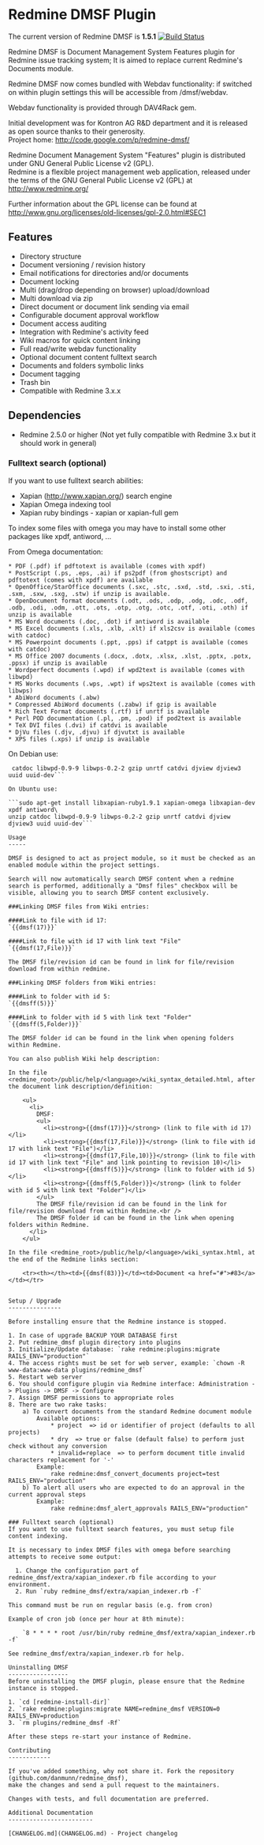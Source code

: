 Redmine DMSF Plugin
===================

The current version of Redmine DMSF is **1.5.1** [![Build Status](https://api.travis-ci.org/danmunn/redmine_dmsf.png)](https://travis-ci.org/danmunn/redmine_dmsf)

Redmine DMSF is Document Management System Features plugin for Redmine issue tracking system; It is aimed to replace current Redmine's Documents module.

Redmine DMSF now comes bundled with Webdav functionality: if switched on within plugin settings this will be accessible from /dmsf/webdav.

Webdav functionality is provided through DAV4Rack gem.

Initial development was for Kontron AG R&D department and it is released as open source thanks to their generosity.  
Project home: <http://code.google.com/p/redmine-dmsf/>

Redmine Document Management System "Features" plugin is distributed under GNU General Public License v2 (GPL).  
Redmine is a flexible project management web application, released under the terms of the GNU General Public License v2 (GPL) at <http://www.redmine.org/>

Further information about the GPL license can be found at
<http://www.gnu.org/licenses/old-licenses/gpl-2.0.html#SEC1>

Features
--------

  * Directory structure
  * Document versioning / revision history
  * Email notifications for directories and/or documents
  * Document locking
  * Multi (drag/drop depending on browser) upload/download
  * Multi download via zip
  * Direct document or document link sending via email
  * Configurable document approval workflow
  * Document access auditing
  * Integration with Redmine's activity feed
  * Wiki macros for quick content linking
  * Full read/write webdav functionality
  * Optional document content fulltext search
  * Documents and folders symbolic links
  * Document tagging
  * Trash bin
  * Compatible with Redmine 3.x.x

Dependencies
------------
  
  * Redmine 2.5.0 or higher (Not yet fully compatible with Redmine 3.x but it should work in general)

### Fulltext search (optional)

If you want to use fulltext search abilities:

  * Xapian (<http://www.xapian.org/>) search engine 
  * Xapian Omega indexing tool
  * Xapian ruby bindings - xapian or xapian-full gem

To index some files with omega you may have to install some other packages like
xpdf, antiword, ...

From Omega documentation:

    * PDF (.pdf) if pdftotext is available (comes with xpdf)  
    * PostScript (.ps, .eps, .ai) if ps2pdf (from ghostscript) and pdftotext (comes with xpdf) are available  
    * OpenOffice/StarOffice documents (.sxc, .stc, .sxd, .std, .sxi, .sti, .sxm, .sxw, .sxg, .stw) if unzip is available.
    * OpenDocument format documents (.odt, .ods, .odp, .odg, .odc, .odf, .odb, .odi, .odm, .ott, .ots, .otp, .otg, .otc, .otf, .oti, .oth) if unzip is available  
    * MS Word documents (.doc, .dot) if antiword is available  
    * MS Excel documents (.xls, .xlb, .xlt) if xls2csv is available (comes with catdoc)  
    * MS Powerpoint documents (.ppt, .pps) if catppt is available (comes with catdoc)  
    * MS Office 2007 documents (.docx, .dotx, .xlsx, .xlst, .pptx, .potx, .ppsx) if unzip is available  
    * Wordperfect documents (.wpd) if wpd2text is available (comes with libwpd)  
    * MS Works documents (.wps, .wpt) if wps2text is available (comes with libwps)  
    * AbiWord documents (.abw)  
    * Compressed AbiWord documents (.zabw) if gzip is available  
    * Rich Text Format documents (.rtf) if unrtf is available  
    * Perl POD documentation (.pl, .pm, .pod) if pod2text is available  
    * TeX DVI files (.dvi) if catdvi is available  
    * DjVu files (.djv, .djvu) if djvutxt is available  
    * XPS files (.xps) if unzip is available

On Debian use:

```apt-get install libxapian-ruby1.9.1 xapian-omega libxapian-dev xpdf xpdf-utils antiword unzip\
 catdoc libwpd-0.9-9 libwps-0.2-2 gzip unrtf catdvi djview djview3 uuid uuid-dev```

On Ubuntu use:

```sudo apt-get install libxapian-ruby1.9.1 xapian-omega libxapian-dev xpdf antiword\
unzip catdoc libwpd-0.9-9 libwps-0.2-2 gzip unrtf catdvi djview djview3 uuid uuid-dev```

Usage
-----

DMSF is designed to act as project module, so it must be checked as an enabled module within the project settings.

Search will now automatically search DMSF content when a redmine search is performed, additionally a "Dmsf files" checkbox will be visible, allowing you to search DMSF content exclusively.

###Linking DMSF files from Wiki entries:

####Link to file with id 17:
`{{dmsf(17)}}`

####Link to file with id 17 with link text "File"
`{{dmsf(17,File)}}`

The DMSF file/revision id can be found in link for file/revision download from within redmine.

###Linking DMSF folders from Wiki entries:

####Link to folder with id 5:
`{{dmsff(5)}}`

####Link to folder with id 5 with link text "Folder"
`{{dmsff(5,Folder)}}`

The DMSF folder id can be found in the link when opening folders within Redmine.

You can also publish Wiki help description: 

In the file <redmine_root>/public/help/<language>/wiki_syntax_detailed.html, after the document link description/definition:

    <ul>
      <li>
        DMSF:
        <ul>
          <li><strong>{{dmsf(17)}}</strong> (link to file with id 17)</li>
          <li><strong>{{dmsf(17,File)}}</strong> (link to file with id 17 with link text "File")</li>
          <li><strong>{{dmsf(17,File,10)}}</strong> (link to file with id 17 with link text "File" and link pointing to revision 10)</li>
          <li><strong>{{dmsff(5)}}</strong> (link to folder with id 5)</li>
          <li><strong>{{dmsff(5,Folder)}}</strong> (link to folder with id 5 with link text "Folder")</li>
        </ul>
        The DMSF file/revision id can be found in the link for file/revision download from within Redmine.<br />
        The DMSF folder id can be found in the link when opening folders within Redmine.
      </li>
    </ul>

In the file <redmine_root>/public/help/<language>/wiki_syntax.html, at the end of the Redmine links section:

    <tr><th></th><td>{{dmsf(83)}}</td><td>Document <a href="#">#83</a></td></tr>


Setup / Upgrade
---------------

Before installing ensure that the Redmine instance is stopped.

1. In case of upgrade BACKUP YOUR DATABASE first
2. Put redmine_dmsf plugin directory into plugins
3. Initialize/Update database: `rake redmine:plugins:migrate RAILS_ENV="production"`
4. The access rights must be set for web server, example: `chown -R www-data:www-data plugins/redmine_dmsf`
5. Restart web server
6. You should configure plugin via Redmine interface: Administration -> Plugins -> DMSF -> Configure
7. Assign DMSF permissions to appropriate roles
8. There are two rake tasks:
    a) To convert documents from the standard Redmine document module
        Available options:
            * project  => id or identifier of project (defaults to all projects)
            * dry  => true or false (default false) to perform just check without any conversion
            * invalid=replace  => to perform document title invalid characters replacement for '-'
        Example:
            rake redmine:dmsf_convert_documents project=test RAILS_ENV="production"
    b) To alert all users who are expected to do an approval in the current approval steps
        Example:
            rake redmine:dmsf_alert_approvals RAILS_ENV="production"

### Fulltext search (optional)
If you want to use fulltext search features, you must setup file content indexing.

It is necessary to index DMSF files with omega before searching attempts to receive some output:

  1. Change the configuration part of redmine_dmsf/extra/xapian_indexer.rb file according to your environment.
  2. Run `ruby redmine_dmsf/extra/xapian_indexer.rb -f`

This command must be run on regular basis (e.g. from cron)

Example of cron job (once per hour at 8th minute):

    `8 * * * * root /usr/bin/ruby redmine_dmsf/extra/xapian_indexer.rb -f`

See redmine_dmsf/extra/xapian_indexer.rb for help.

Uninstalling DMSF
-----------------
Before uninstalling the DMSF plugin, please ensure that the Redmine instance is stopped.

1. `cd [redmine-install-dir]`
2. `rake redmine:plugins:migrate NAME=redmine_dmsf VERSION=0 RAILS_ENV=production`
3. `rm plugins/redmine_dmsf -Rf`

After these steps re-start your instance of Redmine.

Contributing
------------

If you've added something, why not share it. Fork the repository (github.com/danmunn/redmine_dmsf), 
make the changes and send a pull request to the maintainers.

Changes with tests, and full documentation are preferred.

Additional Documentation
------------------------

[CHANGELOG.md](CHANGELOG.md) - Project changelog